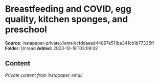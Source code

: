 # Breastfeeding and COVID, egg quality, kitchen sponges, and preschool

**Source:** instapaper-private://email/cfddaead44897e511ba341cb1b77335f/
**Folder:** Unread
**Added:** 2023-10-18T03:09:02




## Content
*Private content from instapaper_email*
